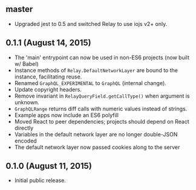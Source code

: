 ## master

* Upgraded jest to 0.5 and switched Relay to use iojs v2+ only.

## 0.1.1 (August 14, 2015)

* The 'main' entrypoint can now be used in non-ES6 projects (now built w/ Babel)
* Instance methods of `Relay.DefaultNetworkLayer` are bound to the instance,
  facilitating reuse.
* Renamed `GraphQL_EXPERIMENTAL` to `GraphQL` (internal change).
* Update copyright headers.
* Remove invariant in `RelayQueryField.getCallType()` when argument is unknown.
* `GraphQLRange` returns diff calls with numeric values instead of strings.
* Example apps now include an ES6 polyfill
* Moved React to peer dependencies; projects should depend on React directly
* Variables in the default network layer are no longer double-JSON encoded
* The default network layer now passed cookies along to the server

## 0.1.0 (August 11, 2015)

* Initial public release.
